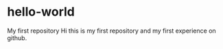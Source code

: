 # hello-world
My first repository
Hi this is my first repository and my first experience on github.
